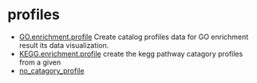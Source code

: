 # profiles



+ [GO.enrichment.profile](profiles/GO.enrichment.profile.1) Create catalog profiles data for GO enrichment result its data visualization.
+ [KEGG.enrichment.profile](profiles/KEGG.enrichment.profile.1) create the kegg pathway catagory profiles from a given
+ [no_catagory_profile](profiles/no_catagory_profile.1) 
